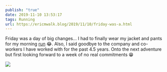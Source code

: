 ```yaml
---
publish: "true"
date: 2019-11-10 13:53:17
tags: Running
url: https://ericmwalk.blog/2019/11/10/friday-was-a.html
---
```


Friday was a day of big changes... I had to finally wear my jacket and pants for my morning [run](https://www.strava.com/activities/2855308862) 😂. Also, I said goodbye to the company and co-workers I have worked with for the past 4.5 years. Onto the next adventure but first looking forward to a week of no real commitments 😁

![](https://ericmwalk.blog/uploads/2022/7a91277436.jpg)